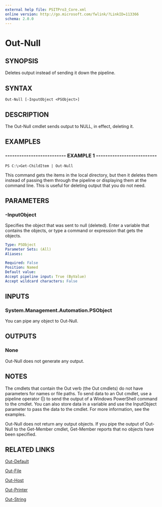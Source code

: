 ```yaml
---
external help file: PSITPro3_Core.xml
online version: http://go.microsoft.com/fwlink/?LinkID=113366
schema: 2.0.0
---
```


# Out-Null
## SYNOPSIS
Deletes output instead of sending it down the pipeline.

## SYNTAX

```
Out-Null [-InputObject <PSObject>]
```

## DESCRIPTION
The Out-Null cmdlet sends output to NULL, in effect, deleting it.

## EXAMPLES

### -------------------------- EXAMPLE 1 --------------------------
```
PS C:\>Get-ChildItem | Out-Null
```

This command gets the items in the local directory, but then it deletes them instead of passing them through the pipeline or displaying them at the command line.
This is useful for deleting output that you do not need.

## PARAMETERS

### -InputObject
Specifies the object that was sent to null (deleted).
Enter a variable that contains the objects, or type a command or expression that gets the objects.

```yaml
Type: PSObject
Parameter Sets: (All)
Aliases: 

Required: False
Position: Named
Default value: 
Accept pipeline input: True (ByValue)
Accept wildcard characters: False
```

## INPUTS

### System.Management.Automation.PSObject
You can pipe any object to Out-Null.

## OUTPUTS

### None
Out-Null does not generate any output.

## NOTES
The cmdlets that contain the Out verb (the Out cmdlets) do not have parameters for names or file paths.
To send data to an Out cmdlet, use a pipeline operator (|) to send the output of a Windows PowerShell command to the cmdlet.
You can also store data in a variable and use the InputObject parameter to pass the data to the cmdlet.
For more information, see the examples.

Out-Null does not return any output objects.
If you pipe the output of Out-Null to the Get-Member cmdlet, Get-Member reports that no objects have been specified.

## RELATED LINKS

[Out-Default](9848a107-ddc0-40a1-b759-5ac181c1d0cf)

[Out-File](00000000-0000-0000-0000-000000000000)

[Out-Host](d572e893-ef19-42e6-8d00-2e90fa013750)

[Out-Printer](00000000-0000-0000-0000-000000000000)

[Out-String](00000000-0000-0000-0000-000000000000)

